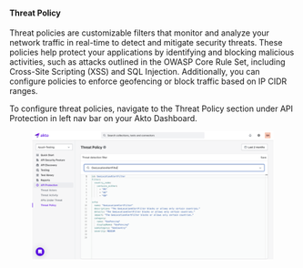 
#### Threat Policy

Threat policies are customizable filters that monitor and analyze your network traffic in real-time to detect and mitigate security threats. These policies help protect your applications by identifying and blocking malicious activities, such as attacks outlined in the OWASP Core Rule Set, including Cross-Site Scripting (XSS) and SQL Injection. Additionally, you can configure policies to enforce geofencing or block traffic based on IP CIDR ranges.


To configure threat policies, navigate to the Threat Policy section under API Protection in left nav bar on your Akto Dashboard.

<figure><img src="../../.gitbook/assets/threat-policy.png" alt=""><figcaption></figcaption></figure>